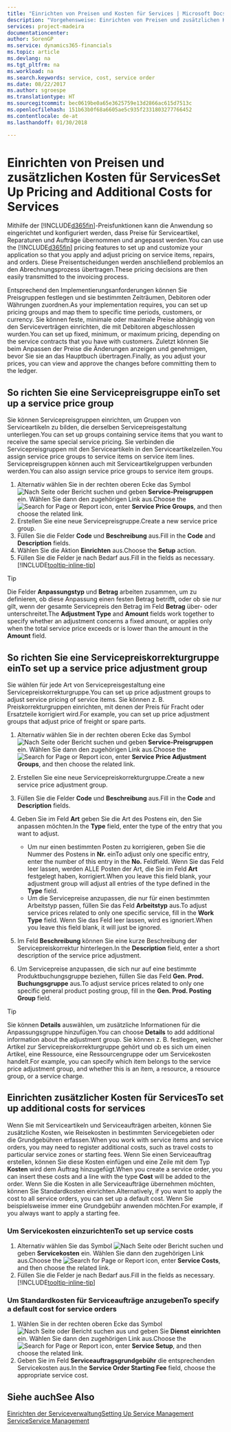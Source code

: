 ```yaml
---
title: "Einrichten von Preisen und Kosten für Services | Microsoft Docs"
description: "Vorgehensweise: Einrichten von Preisen und zusätzlichen Kosten für Services."
services: project-madeira
documentationcenter: 
author: SorenGP
ms.service: dynamics365-financials
ms.topic: article
ms.devlang: na
ms.tgt_pltfrm: na
ms.workload: na
ms.search.keywords: service, cost, service order
ms.date: 08/22/2017
ms.author: sgroespe
ms.translationtype: HT
ms.sourcegitcommit: bec0619be0a65e3625759e13d2866ac615d7513c
ms.openlocfilehash: 151b63b0f68a6605ae5c935f2331803277766452
ms.contentlocale: de-at
ms.lasthandoff: 01/30/2018

---
```


# <a name="set-up-pricing-and-additional-costs-for-services"></a><span data-ttu-id="da765-103">Einrichten von Preisen und zusätzlichen Kosten für Services</span><span class="sxs-lookup"><span data-stu-id="da765-103">Set Up Pricing and Additional Costs for Services</span></span>
<span data-ttu-id="da765-104">Mithilfe der [!INCLUDE[d365fin](includes/d365fin_md.md)]-Preisfunktionen kann die Anwendung so eingerichtet und konfiguriert werden, dass Preise für Serviceartikel, Reparaturen und Aufträge übernommen und angepasst werden.</span><span class="sxs-lookup"><span data-stu-id="da765-104">You can use the [!INCLUDE[d365fin](includes/d365fin_md.md)] pricing features to set up and customize your application so that you apply and adjust pricing on service items, repairs, and orders.</span></span> <span data-ttu-id="da765-105">Diese Preisentscheidungen werden anschließend problemlos an den Abrechnungsprozess übertragen.</span><span class="sxs-lookup"><span data-stu-id="da765-105">These pricing decisions are then easily transmitted to the invoicing process.</span></span>  
  
<span data-ttu-id="da765-106">Entsprechend den Implementierungsanforderungen können Sie Preisgruppen festlegen und sie bestimmten Zeiträumen, Debitoren oder Währungen zuordnen.</span><span class="sxs-lookup"><span data-stu-id="da765-106">As your implementation requires, you can set up pricing groups and map them to specific time periods, customers, or currency.</span></span> <span data-ttu-id="da765-107">Sie können feste, minimale oder maximale Preise abhängig von den Serviceverträgen einrichten, die mit Debitoren abgeschlossen wurden.</span><span class="sxs-lookup"><span data-stu-id="da765-107">You can set up fixed, minimum, or maximum pricing, depending on the service contracts that you have with customers.</span></span> <span data-ttu-id="da765-108">Zuletzt können Sie beim Anpassen der Preise die Änderungen anzeigen und genehmigen, bevor Sie sie an das Hauptbuch übertragen.</span><span class="sxs-lookup"><span data-stu-id="da765-108">Finally, as you adjust your prices, you can view and approve the changes before committing them to the ledger.</span></span>  

## <a name="to-set-up-a-service-price-group"></a><span data-ttu-id="da765-109">So richten Sie eine Servicepreisgruppe ein</span><span class="sxs-lookup"><span data-stu-id="da765-109">To set up a service price group</span></span>
<span data-ttu-id="da765-110">Sie können Servicepreisgruppen einrichten, um Gruppen von Serviceartikeln zu bilden, die derselben Servicepreisgestaltung unterliegen.</span><span class="sxs-lookup"><span data-stu-id="da765-110">You can set up groups containing service items that you want to receive the same special service pricing.</span></span> <span data-ttu-id="da765-111">Sie verbinden die Servicepreisgruppen mit den Serviceartikeln in den Serviceartikelzeilen.</span><span class="sxs-lookup"><span data-stu-id="da765-111">You assign service price groups to service items on service item lines.</span></span> <span data-ttu-id="da765-112">Servicepreisgruppen können auch mit Serviceartikelgruppen verbunden werden.</span><span class="sxs-lookup"><span data-stu-id="da765-112">You can also assign service price groups to service item groups.</span></span>  

1. <span data-ttu-id="da765-113">Alternativ wählen Sie in der rechten oberen Ecke das Symbol ![Nach Seite oder Bericht suchen](media/ui-search/search_small.png "Nach Seite oder Bericht suchen") und geben **Service-Preisgruppen** ein. Wählen Sie dann den zugehörigen Link aus.</span><span class="sxs-lookup"><span data-stu-id="da765-113">Choose the ![Search for Page or Report](media/ui-search/search_small.png "Search for Page or Report icon") icon, enter **Service Price Groups**, and then choose the related link.</span></span>  
2. <span data-ttu-id="da765-114">Erstellen Sie eine neue Servicepreisgruppe.</span><span class="sxs-lookup"><span data-stu-id="da765-114">Create a new service price group.</span></span>  
3. <span data-ttu-id="da765-115">Füllen Sie die Felder **Code** und **Beschreibung** aus.</span><span class="sxs-lookup"><span data-stu-id="da765-115">Fill in the **Code** and **Description** fields.</span></span>  
4. <span data-ttu-id="da765-116">Wählen Sie die Aktion **Einrichten** aus.</span><span class="sxs-lookup"><span data-stu-id="da765-116">Choose the **Setup** action.</span></span>  
2. <span data-ttu-id="da765-117">Füllen Sie die Felder je nach Bedarf aus.</span><span class="sxs-lookup"><span data-stu-id="da765-117">Fill in the fields as necessary.</span></span> [!INCLUDE[tooltip-inline-tip](includes/tooltip-inline-tip_md.md)]  

 > [!Tip]
 > <span data-ttu-id="da765-118">Die Felder **Anpassungstyp** und **Betrag** arbeiten zusammen, um zu definieren, ob diese Anpassung einen festen Betrag betrifft, oder ob sie nur gilt, wenn der gesamte Servicepreis den Betrag im Feld **Betrag** über- oder unterschreitet.</span><span class="sxs-lookup"><span data-stu-id="da765-118">The **Adjustment Type** and **Amount** fields work together to specify whether an adjustment concerns a fixed amount, or applies only when the total service price exceeds or is lower than the amount in the **Amount** field.</span></span>  

## <a name="to-set-up-a-service-price-adjustment-group"></a><span data-ttu-id="da765-119">So richten Sie eine Servicepreiskorrekturgruppe ein</span><span class="sxs-lookup"><span data-stu-id="da765-119">To set up a service price adjustment group</span></span>  
<span data-ttu-id="da765-120">Sie wählen für jede Art von Servicepreisgestaltung eine Servicepreiskorrekturgruppe.</span><span class="sxs-lookup"><span data-stu-id="da765-120">You can set up price adjustment groups to adjust service pricing of service items.</span></span> <span data-ttu-id="da765-121">Sie können z. B. Preiskorrekturgruppen einrichten, mit denen der Preis für Fracht oder Ersatzteile korrigiert wird.</span><span class="sxs-lookup"><span data-stu-id="da765-121">For example, you can set up price adjustment groups that adjust price of freight or spare parts.</span></span>  
  
1. <span data-ttu-id="da765-122">Alternativ wählen Sie in der rechten oberen Ecke das Symbol ![Nach Seite oder Bericht suchen](media/ui-search/search_small.png "Nach Seite oder Bericht suchen") und geben **Service-Preisgruppen** ein. Wählen Sie dann den zugehörigen Link aus.</span><span class="sxs-lookup"><span data-stu-id="da765-122">Choose the ![Search for Page or Report](media/ui-search/search_small.png "Search for Page or Report icon") icon, enter **Service Price Adjustment Groups**, and then choose the related link.</span></span>  
2. <span data-ttu-id="da765-123">Erstellen Sie eine neue Servicepreiskorrekturgruppe.</span><span class="sxs-lookup"><span data-stu-id="da765-123">Create a new service price adjustment group.</span></span>  
3. <span data-ttu-id="da765-124">Füllen Sie die Felder **Code** und **Beschreibung** aus.</span><span class="sxs-lookup"><span data-stu-id="da765-124">Fill in the **Code** and **Description** fields.</span></span>  
4. <span data-ttu-id="da765-125">Geben Sie im Feld **Art** geben Sie die Art des Postens ein, den Sie anpassen möchten.</span><span class="sxs-lookup"><span data-stu-id="da765-125">In the **Type** field, enter the type of the entry that you want to adjust.</span></span>  
  
    * <span data-ttu-id="da765-126">Um nur einen bestimmten Posten zu korrigieren, geben Sie die Nummer des Postens in **Nr.** ein</span><span class="sxs-lookup"><span data-stu-id="da765-126">To adjust only one specific entry, enter the number of this entry in the **No.**</span></span> <span data-ttu-id="da765-127">Feld</span><span class="sxs-lookup"><span data-stu-id="da765-127">field.</span></span> <span data-ttu-id="da765-128">Wenn Sie das Feld leer lassen, werden ALLE Posten der Art, die Sie im Feld **Art** festgelegt haben, korrigiert.</span><span class="sxs-lookup"><span data-stu-id="da765-128">When you leave this field blank, your adjustment group will adjust all entries of the type defined in the **Type** field.</span></span>  
    * <span data-ttu-id="da765-129">Um die Servicepreise anzupassen, die nur für einen bestimmten Arbeitstyp passen, füllen Sie das Feld **Arbeitstyp** aus.</span><span class="sxs-lookup"><span data-stu-id="da765-129">To adjust service prices related to only one specific service, fill in the **Work Type** field.</span></span> <span data-ttu-id="da765-130">Wenn Sie das Feld leer lassen, wird es ignoriert.</span><span class="sxs-lookup"><span data-stu-id="da765-130">When you leave this field blank, it will just be ignored.</span></span>  
  
5. <span data-ttu-id="da765-131">Im Feld **Beschreibung** können Sie eine kurze Beschreibung der Servicepreiskorrektur hinterlegen.</span><span class="sxs-lookup"><span data-stu-id="da765-131">In the **Description** field, enter a short description of the service price adjustment.</span></span>  
6. <span data-ttu-id="da765-132">Um Servicepreise anzupassen, die sich nur auf eine bestimmte Produktbuchungsgruppe beziehen, füllen Sie das Feld **Gen. Prod. Buchungsgruppe** aus.</span><span class="sxs-lookup"><span data-stu-id="da765-132">To adjust service prices related to only one specific general product posting group, fill in the **Gen. Prod. Posting Group** field.</span></span>

> [!Tip]
> <span data-ttu-id="da765-133">Sie können **Details** auswählen, um zusätzliche Informationen für die Anpassungsgruppe hinzufügen.</span><span class="sxs-lookup"><span data-stu-id="da765-133">You can choose **Details** to add additional information about the adjustment group.</span></span> <span data-ttu-id="da765-134">Sie können z. B. festlegen, welcher Artikel zur Servicepreiskorrekturgruppe gehört und ob es sich um einen Artikel, eine Ressource, eine Ressourcengruppe oder um Servicekosten handelt.</span><span class="sxs-lookup"><span data-stu-id="da765-134">For example, you can specify which item belongs to the service price adjustment group, and whether this is an item, a resource, a resource group, or a service charge.</span></span>  

## <a name="to-set-up-additional-costs-for-services"></a><span data-ttu-id="da765-135">Einrichten zusätzlicher Kosten für Services</span><span class="sxs-lookup"><span data-stu-id="da765-135">To set up additional costs for services</span></span>
<span data-ttu-id="da765-136">Wenn Sie mit Serviceartikeln und Serviceaufträgen arbeiten, können Sie zusätzliche Kosten, wie Reisekosten in bestimmten Servicegebieten oder die Grundgebühren erfassen.</span><span class="sxs-lookup"><span data-stu-id="da765-136">When you work with service items and service orders, you may need to register additional costs, such as travel costs to particular service zones or starting fees.</span></span> <span data-ttu-id="da765-137">Wenn Sie einen Serviceauftrag erstellen, können Sie diese Kosten einfügen und eine Zeile mit dem Typ **Kosten** wird dem Auftrag hinzugefügt.</span><span class="sxs-lookup"><span data-stu-id="da765-137">When you create a service order, you can insert these costs and a line with the type **Cost** will be added to the order.</span></span> <span data-ttu-id="da765-138">Wenn Sie die Kosten in alle Serviceaufträge übernehmen möchten, können Sie Standardkosten einrichten.</span><span class="sxs-lookup"><span data-stu-id="da765-138">Alternatively, if you want to apply the cost to all service orders, you can set up a default cost.</span></span> <span data-ttu-id="da765-139">Wenn Sie beispielsweise immer eine Grundgebühr anwenden möchten.</span><span class="sxs-lookup"><span data-stu-id="da765-139">For example, if you always want to apply a starting fee.</span></span>
  
### <a name="to-set-up-service-costs"></a><span data-ttu-id="da765-140">Um Servicekosten einzurichten</span><span class="sxs-lookup"><span data-stu-id="da765-140">To set up service costs</span></span>
1. <span data-ttu-id="da765-141">Alternativ wählen Sie das Symbol ![Nach Seite oder Bericht suchen](media/ui-search/search_small.png "Nach Seite oder Bericht suchen") und geben **Servicekosten** ein. Wählen Sie dann den zugehörigen Link aus.</span><span class="sxs-lookup"><span data-stu-id="da765-141">Choose the ![Search for Page or Report](media/ui-search/search_small.png "Search for Page or Report icon") icon, enter **Service Costs**, and then choose the related link.</span></span> 
2. <span data-ttu-id="da765-142">Füllen Sie die Felder je nach Bedarf aus.</span><span class="sxs-lookup"><span data-stu-id="da765-142">Fill in the fields as necessary.</span></span> [!INCLUDE[tooltip-inline-tip](includes/tooltip-inline-tip_md.md)]  

### <a name="to-specify-a-default-cost-for-service-orders"></a><span data-ttu-id="da765-143">Um Standardkosten für Serviceaufträge anzugeben</span><span class="sxs-lookup"><span data-stu-id="da765-143">To specify a default cost for service orders</span></span>
1. <span data-ttu-id="da765-144">Wählen Sie in der rechten oberen Ecke das Symbol ![Nach Seite oder Bericht suchen](media/ui-search/search_small.png "Nach Seite oder Bericht suchen") aus und geben Sie **Dienst einrichten** ein. Wählen Sie dann den zugehörigen Link aus.</span><span class="sxs-lookup"><span data-stu-id="da765-144">Choose the ![Search for Page or Report](media/ui-search/search_small.png "Search for Page or Report icon") icon, enter **Service Setup**, and then choose the related link.</span></span> 
2. <span data-ttu-id="da765-145">Geben Sie im Feld **Serviceauftragsgrundgebühr** die entsprechenden Servicekosten aus.</span><span class="sxs-lookup"><span data-stu-id="da765-145">In the **Service Order Starting Fee** field, choose the appropriate service cost.</span></span>

## <a name="see-also"></a><span data-ttu-id="da765-146">Siehe auch</span><span class="sxs-lookup"><span data-stu-id="da765-146">See Also</span></span>
[<span data-ttu-id="da765-147">Einrichten der Serviceverwaltung</span><span class="sxs-lookup"><span data-stu-id="da765-147">Setting Up Service Management</span></span>](service-setup-service.md)  
[<span data-ttu-id="da765-148">Service</span><span class="sxs-lookup"><span data-stu-id="da765-148">Service Management</span></span>](service-service.md)  

